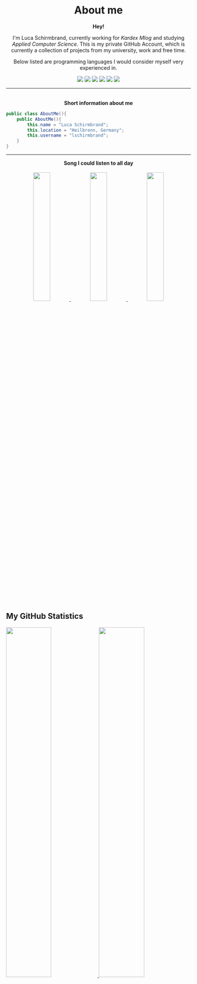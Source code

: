 <h1 align="center">
  <b>About me</b>
</h1>

<div align="center">
<b>Hey!</b>
<p>I'm Luca Schirmbrand, currently working for <i>Kardex Mlog</i> and studying <i>Applied Computer Science</i>.
This is my private GitHub Account, which is currently a collection of projects from my university, work and free time.</p>
</div>

<p>
<div align="center">
	<p>Below listed are programming languages I would consider myself very experienced in.</p>
  <img src="https://img.shields.io/badge/c%23-%23239120.svg?style=for-the-badge&logo=c-sharp&logoColor=white">
  <img src="https://img.shields.io/badge/java-%23ED8B00.svg?style=for-the-badge&logo=java&logoColor=white">
  <img src="https://img.shields.io/badge/javascript-%23323330.svg?style=for-the-badge&logo=javascript&logoColor=%23F7DF1E">
  <img src="https://img.shields.io/badge/typescript-%23007ACC.svg?style=for-the-badge&logo=typescript&logoColor=white">
  <img src="https://img.shields.io/badge/html5-%23E34F26.svg?style=for-the-badge&logo=html5&logoColor=white">
  <img src="https://img.shields.io/badge/css3-%231572B6.svg?style=for-the-badge&logo=css3&logoColor=white">
</div>
</p>

<hr>
<br>

<div align="center">
<b>Short information about me</b>
</div>

```c#
public class AboutMe(){
	public AboutMe(){
		this.name = "Luca Schirmbrand";
		this.location = "Heilbronn, Germany";
		this.username = "lschirmbrand";
	}
}
```
<hr>

<div align="center" width="100%">
<b>Song I could listen to all day</b>
<br>
<br>
  <a href="https://open.spotify.com/track/3pf96IFggfQuT6Gafqx2rt?si=1528fa80ae714e6c">
	<img src="https://media0.giphy.com/media/mXbQ2IU02cGRhBO2ye/giphy.gif" width="30%">
	<img src="https://media.hitparade.ch/cover/big/boney_m-sunny_s_8.jpg" width="30%">
   	<img src="https://media0.giphy.com/media/mXbQ2IU02cGRhBO2ye/giphy.gif" width="30%">
  </a>
</div>


## My GitHub Statistics

<p align="left">
  <a href="https://abhigyantrips.dev/">
  <img width="49.5%" src="https://github-readme-stats.vercel.app/api?username=lschirmbrand&show_icons=true&theme=dracula&hide_border=false" />
    <img width="49.5%" src="https://github-readme-streak-stats.herokuapp.com/?user=lschirmbrand&theme=dracula&hide_border=false" />
  </a>
</p>
